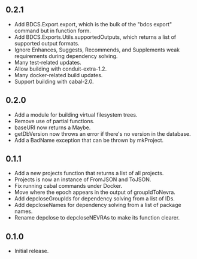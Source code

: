 ## 0.2.1

* Add BDCS.Export.export, which is the bulk of the "bdcs export" command
  but in function form.
* Add BDCS.Exports.Utils.supportedOutputs, which returns a list of supported
  output formats.
* Ignore Enhances, Suggests, Recommends, and Supplements weak requirements
  during dependency solving.
* Many test-related updates.
* Allow building with conduit-extra-1.2.
* Many docker-related build updates.
* Support building with cabal-2.0.

## 0.2.0

* Add a module for building virtual filesystem trees.
* Remove use of partial functions.
* baseURI now returns a Maybe.
* getDbVersion now throws an error if there's no version in the database.
* Add a BadName exception that can be thrown by mkProject.

## 0.1.1

* Add a new projects function that returns a list of all projects.
* Projects is now an instance of FromJSON and ToJSON.
* Fix running cabal commands under Docker.
* Move where the epoch appears in the output of groupIdToNevra.
* Add depcloseGroupIds for dependency solving from a list of IDs.
* Add depcloseNames for dependency solving from a list of package names.
* Rename depclose to depcloseNEVRAs to make its function clearer.

## 0.1.0

* Initial release.
